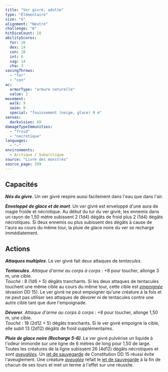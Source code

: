 ```yaml
---
title: "Ver givré, adulte"
type: "Élémentaire"
size: "G"
alignment: "Neutre"
challenge: "6"
hitDiceCount: 10
abilityScores:
  for: 20
  dex: 14
  con: 20
  int: 6
  sag: 14
  cha: 3
savingThrows:
  - "for"
  - "con"
ac:
  armorType: "armure naturelle"
  value: 3
movement:
  walk: 9
  swim: 9
  special: "fouissement (neige, glace) 9 m"
senses:
  darkvision: 60
damageTypeImmunities:
  - "froid"
  - "necrotique"
languages:
  - "—"
environments:
  - Arctique / Subarctique
source: "Livre des monstres"
source_page: 399
---
```

## Capacités
_**Nés du givre**_. Un ver givré respire aussi facilement dans l'eau que dans l'air.

_**Enveloppé de glace et de mort**_. Un ver givré est enveloppé d'une aura de magie froide et nécrotique. Au début du tur du ver givré, les ennemis dans un rayon de 1,50 mètre subissent 2 (1d4) dégâts de froid plus 2 (1d4) dégâts nécrotiques. Si deux ennemis ou plus subissent des dégâts à cause de l'aura au cours du même tour, la pluie de glace noire du ver se recharge immédiatement.

## Actions
_**Attaques multiples**_. Le ver givré fait deux attaques de _tentacules_.

_**Tentacules**_. _Attaque d'arme au corps à corps_ : +8 pour toucher, allonge 3 m, une cible.  
_Touché_ : 8 (1d6 + 5) dégâts tranchants. Si les deux attaques de tentacules touchent une même cible au cours du même tour, cette cible est [_empoignée_](/gerer-la-sante-du-personnage/#empoigne) (évasion DD 15). Le ver givré ne peut empoigner qu'une créature à la fois et ne peut pas utiliser ses attaques de dévorer ni de tentacules contre une autre cible tant que dure l'empoignade.

_**Dévorer**_. _Attaque d'arme au corps à corps_ : +8 pour toucher, allonge 1,50 m, une cible.  
_Touché_ : 18 (2d12 + 5) dégâts tranchants. Si le ver givré empoigne la cible, elle subit 13 (2d12) dégâts de froid supplémentaires.

_**Pluie de glace noire (Recharge 5-6)**_. Le ver givré pulvérise un liquide à l'odeur immonde sur une ligne de 6 mètres de long pour 1,50 de large. Toutes les créatures de la ligne subissent 26 (4d12) dégâts nécrotiques et sont [_aveuglées_](/gerer-la-sante-du-personnage/#aveugle). Un [jet de sauvegarde](/utiliser-les-caracteristiques/#jets-de-sauvegarde) de Constitution DD 15 réussi évite l'aveuglement. Une créature [_aveuglée_](/gerer-la-sante-du-personnage/#aveugle) refait le [jet de sauvegarde](/utiliser-les-caracteristiques/#jets-de-sauvegarde) à la fin de chacun de ses tours et met un terme à l'effet sur une réussite.
